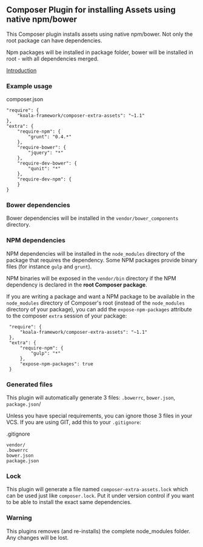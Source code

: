 
## Composer Plugin for installing Assets using native npm/bower

This Composer plugin installs assets using native npm/bower. Not only the root package can
have dependencies.

Npm packages will be installed in package folder, bower will be installed in root - with
all dependencies merged.

[Introduction](http://www.nikosams.net/blog/17_composer_npm_bower_assets_installation_using_composer-extra-assets)

### Example usage

composer.json

    "require": {
        "koala-framework/composer-extra-assets": "~1.1"
    },
    "extra": {
        "require-npm": {
            "grunt": "0.4.*"
        },
        "require-bower": {
            "jquery": "*"
        },
        "require-dev-bower": {
            "qunit": "*"
        },
        "require-dev-npm": {
        }
    }

### Bower dependencies

Bower dependencies will be installed in the `vendor/bower_components` directory.

### NPM dependencies

NPM dependencies will be installed in the `node_modules` directory of the package that requires the dependency.
Some NPM packages provide binary files (for instance `gulp` and `grunt`).

NPM binaries will be exposed in the `vendor/bin` directory if the NPM dependency is declared in the **root Composer 
package**.

If you are writing a package and want a NPM package to be available in the `node_modules` directory of Composer's root
 (instead of the `node_modules` directory of your package), you can add the `expose-npm-packages`
attribute to the composer `extra` session of your package:
 
     "require": {
         "koala-framework/composer-extra-assets": "~1.1"
     },
     "extra": {
         "require-npm": {
             "gulp": "*"
         },
         "expose-npm-packages": true
     }


### Generated files

This plugin will automatically generate 3 files: `.bowerrc`, `bower.json`, `package.json`/

Unless you have special requirements, you can ignore those 3 files in your VCS. If you are using GIT, 
add this to your `.gitignore`:

.gitignore

    vendor/
    .bowerrc
    bower.json
    package.json

### Lock

This plugin will generate a file named `composer-extra-assets.lock` which can be used just like `composer.lock`. Put it
under version control if you want to be able to install the exact same dependencies.

### Warning

This plugins removes (and re-installs) the complete node_modules folder. Any changes will be lost.
